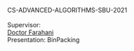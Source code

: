 CS-ADVANCED-ALGORITHMS-SBU-2021
<br>
<br>
Supervisor:
<br>
<a href="https://scholar.google.com/citations?user=N4TgzzoAAAAJ&hl=en">Doctor Farahani</a>
<br>
Presentation: BinPacking
